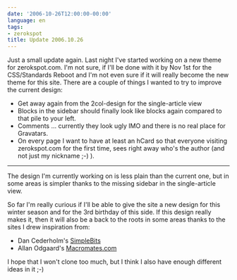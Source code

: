 ```yaml
---
date: '2006-10-26T12:00:00-00:00'
language: en
tags:
- zerokspot
title: Update 2006.10.26
---
```



Just a small update again. Last night I've started working on a new theme for zerokspot.com. I'm not sure, if I'll be done with it by Nov 1st for the CSS/Standards Reboot and I'm not even sure if it will really become the new theme for this site. There are a couple of things I wanted to try to improve the current design:

* Get away again from the 2col-design for the single-article view
* Blocks in the sidebar should finally look like blocks again compared to that pile to your left.
* Comments ... currently they look ugly IMO and there is no real place for Gravatars. 
* On every page I want to have at least an hCard so that everyone visiting zerokspot.com for the first time, sees right away who's the author (and not just my nickname ;-) ).



-------------------------------



The design I'm currently working on is less plain than the current one, but in some areas is simpler thanks to the missing sidebar in the single-article view.

So far I'm really curious if I'll be able to give the site a new design for this winter season and for the 3rd birthday of this side. If this design really makes it, then it will also be a back to the roots in some areas thanks to the sites I drew inspiration from:

* Dan Cederholm's [SimpleBits](http://simplebits.com/)
* Allan Odgaard's [Macromates.com](http://macromates.com/)

I hope that I won't clone too much, but I think I also have enough different ideas in it ;-)